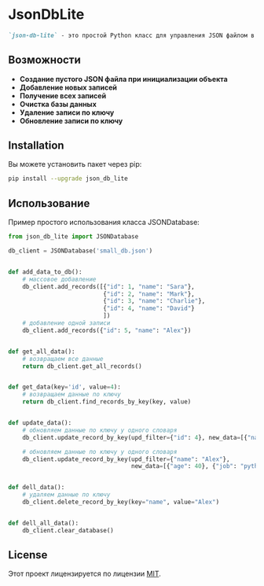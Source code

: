 # JsonDbLite

```markdown
`json-db-lite` - это простой Python класс для управления JSON файлом в качестве базы данных. Он позволяет инициализировать, читать, добавлять, обновлять и удалять записи в JSON файле.


```

## Возможности

- **Создание пустого JSON файла при инициализации объекта**
- **Добавление новых записей**
- **Получение всех записей**
- **Очистка базы данных**
- **Удаление записи по ключу**
- **Обновление записи по ключу**

## Installation

Вы можете установить пакет через pip:

```bash
pip install --upgrade json_db_lite
```

## Использование


Пример простого использования класса JSONDatabase:

```python
from json_db_lite import JSONDatabase

db_client = JSONDatabase('small_db.json')


def add_data_to_db():
    # массовое добавление
    db_client.add_records([{"id": 1, "name": "Sara"},
                           {"id": 2, "name": "Mark"},
                           {"id": 3, "name": "Charlie"},
                           {"id": 4, "name": "David"}
                           ])
    # добавление одной записи
    db_client.add_records({"id": 5, "name": "Alex"})


def get_all_data():
    # возвращаем все данные
    return db_client.get_all_records()


def get_data(key='id', value=4):
    # возвращаем данные по ключу
    return db_client.find_records_by_key(key, value)


def update_data():
    # обновляем данные по ключу у одного словаря
    db_client.update_record_by_key(upd_filter={"id": 4}, new_data=[{"name": "Alex"}, {"age": 31}])

    # обновляем данные по ключу у одного словаря
    db_client.update_record_by_key(upd_filter={"name": "Alex"},
                                   new_data=[{"age": 40}, {"job": "python developer"}])


def dell_data():
    # удаляем данные по ключу
    db_client.delete_record_by_key(key="name", value="Alex")


def dell_all_data():
    db_client.clear_database()
```

## License

Этот проект лицензируется по лицензии [MIT](https://choosealicense.com/licenses/mit/).
